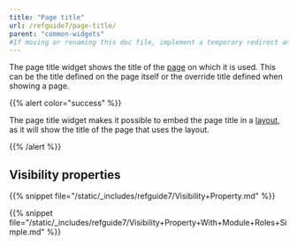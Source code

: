 ```yaml
---
title: "Page title"
url: /refguide7/page-title/
parent: "common-widgets"
#If moving or renaming this doc file, implement a temporary redirect and let the respective team know they should update the URL in the product. See Mapping to Products for more details.
---
```



The page title widget shows the title of the [page](/refguide7/page/) on which it is used. This can be the title defined on the page itself or the override title defined when showing a page.

{{% alert color="success" %}}

The page title widget makes it possible to embed the page title in a [layout](/refguide7/layout/), as it will show the title of the page that uses the layout.

{{% /alert %}}

## Visibility properties

{{% snippet file="/static/_includes/refguide7/Visibility+Property.md" %}}

{{% snippet file="/static/_includes/refguide7/Visibility+Property+With+Module+Roles+Simple.md" %}}
